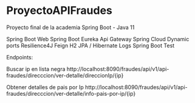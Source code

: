 # ProyectoAPIFraudes
Proyecto final de la academia Spring Boot - Java 11

Spring Boot Web
Spring Boot
Eureka
Api Gateway Spring Cloud
Dynamic ports
Resilience4J
Feign
H2
JPA / Hibernate
Logs
Spring Boot Test

Endpoints:

Buscar ip en lista negra
http://localhost:8090/fraudes/api/v1/api-fraudes/direcccion/ver-detalle/direccionIp/{ip}

Obtener detalles de pais por Ip
http://localhost:8090/fraudes/api/v1/api-fraudes/direcccion/ver-detalle/info-pais-por-ip/{ip}
